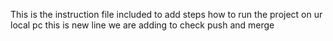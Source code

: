 This is the instruction file included to 
add steps how to run the project on ur local pc
this is new line we are adding to check push and merge
